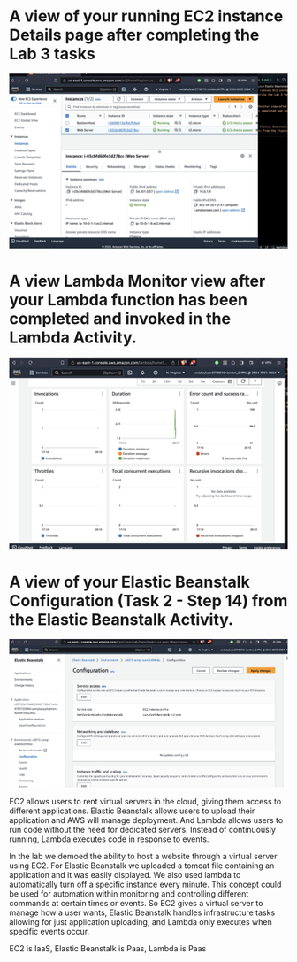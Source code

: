 # A view of your running EC2 instance Details page after completing the Lab 3 tasks

![](./pics/Screenshot%202023-09-01%20at%203.54.05%20PM.png)

# A view Lambda Monitor view after your Lambda function has been completed and invoked in the Lambda Activity.

![](./pics/Screenshot%202023-09-01%20at%204.17.47%20PM.png)

# A view of your Elastic Beanstalk Configuration (Task 2 - Step 14) from the Elastic Beanstalk Activity.

![](./pics/Screenshot%202023-09-01%20at%204.26.48%20PM.png)

EC2 allows users to rent virtual servers in the cloud, giving them access to different applications. Elastic Beanstalk allows users to upload their application and AWS will manage deployment. And Lambda allows users to run code without the need for dedicated servers. Instead of continuously running, Lambda executes code in response to events.

In the lab we demoed the ability to host a website through a virtual server using EC2. For Elastic Beanstalk we uploaded a tomcat file containing an application and it was easily displayed. We also used lambda to automatically turn off a specific instance every minute. This concept could be used for automation within monitoring and controlling different commands at certain times or events. So EC2 gives a virtual server to manage how a user wants, Elastic Beanstalk handles infrastructure tasks allowing for just application uploading, and Lambda only executes when specific events occur. 

EC2 is IaaS, Elastic Beanstalk is Paas, Lambda is Paas